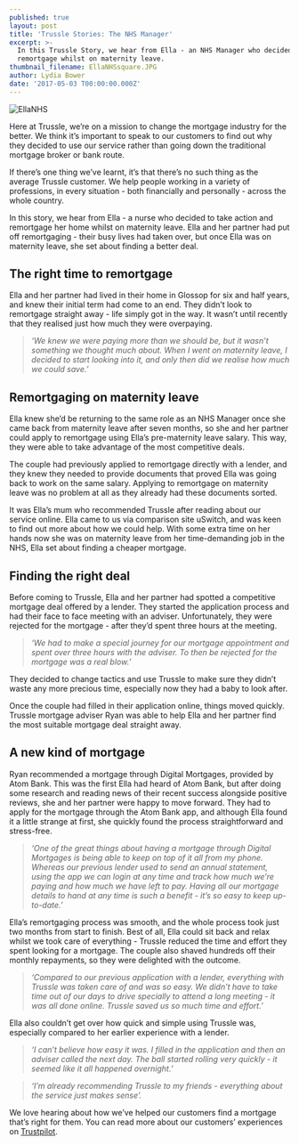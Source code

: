 ```yaml
---
published: true
layout: post
title: 'Trussle Stories: The NHS Manager'
excerpt: >-
  In this Trussle Story, we hear from Ella - an NHS Manager who decided to
  remortgage whilst on maternity leave. 
thumbnail_filename: EllaNHSsquare.JPG
author: Lydia Bower
date: '2017-05-03 T00:00:00.000Z'
---
```


![EllaNHS]({{site.baseurl}}/images/post_images/EllaTheNHSManager.JPG)

Here at Trussle, we’re on a mission to change the mortgage industry for the better. We think it’s important to speak to our customers to find out why they decided to use our service rather than going down the traditional mortgage broker or bank route. 

If there’s one thing we’ve learnt, it’s that there’s no such thing as the average Trussle customer. We help people working in a variety of professions, in every situation - both financially and personally - across the whole country.  

In this story, we hear from Ella - a nurse who decided to take action and remortgage her home whilst on maternity leave. Ella and her partner had put off remortgaging - their busy lives had taken over, but once Ella was on maternity leave, she set about finding a better deal.

## The right time to remortgage
Ella and her partner had lived in their home in Glossop for six and half years, and knew their initial term had come to an end. They didn’t look to remortgage straight away - life simply got in the way. It wasn’t until recently that they realised just how much they were overpaying. 

> _‘We knew we were paying more than we should be, but it wasn’t something we thought much about. When I went on maternity leave, I decided to start looking into it, and only then did we realise how much we could save.’_

## Remortgaging on maternity leave
Ella knew she’d be returning to the same role as an NHS Manager once she came back from maternity leave after seven months, so she and her partner could apply to remortgage using Ella’s pre-maternity leave salary. This way, they were able to take advantage of the most competitive deals.

The couple had previously applied to remortgage directly with a lender, and they knew they needed to provide documents that proved Ella was going back to work on the same salary. Applying to remortgage on maternity leave was no problem at all as they already had these documents sorted. 

It was Ella’s mum who recommended Trussle after reading about our service online. Ella came to us via comparison site uSwitch, and was keen to find out more about how we could help. With some extra time on her hands now she was on maternity leave from her time-demanding job in the NHS, Ella set about finding a cheaper mortgage.

## Finding the right deal 
Before coming to Trussle, Ella and her partner had spotted a competitive mortgage deal offered by a lender. They started the application process and had their face to face meeting with an adviser. Unfortunately, they were rejected for the mortgage - after they’d spent three hours at the meeting. 

> _‘We had to make a special journey for our mortgage appointment and spent over three hours with the adviser. To then be rejected for the mortgage was a real blow.’_

They decided to change tactics and use Trussle to make sure they didn’t waste any more precious time, especially now they had a baby to look after.  

Once the couple had filled in their application online, things moved quickly. Trussle mortgage adviser Ryan was able to help Ella and her partner find the most suitable mortgage deal straight away. 

## A new kind of mortgage
Ryan recommended a mortgage through Digital Mortgages, provided by Atom Bank. This was the first Ella had heard of Atom Bank, but after doing some research and reading news of their recent success alongside positive reviews, she and her partner were happy to move forward.  They had to apply for the mortgage through the Atom Bank app, and although Ella found it a little strange at first, she quickly found the process straightforward and stress-free. 

> _‘One of the great things about having a mortgage through Digital Mortgages is being able to keep on top of it all from my phone. Whereas our previous lender used to send an annual statement, using the app we can login at any time and track how much we’re paying and how much we have left to pay. Having all our mortgage details to hand at any time is such a benefit - it’s so easy to keep up-to-date.’_

Ella’s remortgaging process was smooth, and the whole process took just two months from start to finish. Best of all, Ella could sit back and relax whilst we took care of everything - Trussle reduced the time and effort they spent looking for a mortgage. The couple also shaved hundreds off their monthly repayments, so they were delighted with the outcome. 

> _‘Compared to our previous application with a lender, everything with Trussle was taken care of and was so easy. We didn’t have to take time out of our days to drive specially to attend a long meeting - it was all done online. Trussle saved us so much time and effort.’_

Ella also couldn’t get over how quick and simple using Trussle was, especially compared to her earlier experience with a lender. 

> _‘I can’t believe how easy it was. I filled in the application and then an adviser called the next day. The ball started rolling very quickly - it seemed like it all happened overnight.’_

> _‘I’m already recommending Trussle to my friends - everything about the service just makes sense’._

We love hearing about how we’ve helped our customers find a mortgage that’s right for them. You can read more about our customers’ experiences on [Trustpilot](https://www.trustpilot.com/review/trussle.com).


